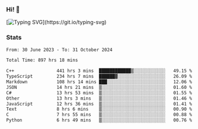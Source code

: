 ### Hi!  👋

[![Typing SVG](https://readme-typing-svg.herokuapp.com?font=Fira+Code&pause=1000&width=435&lines=Hello!+I'm+Texiwustion.)](https://git.io/typing-svg)

### Stats

<!--START_SECTION:waka-->

```txt
From: 30 June 2023 - To: 31 October 2024

Total Time: 897 hrs 18 mins

C++                441 hrs 3 mins  ████████████▒░░░░░░░░░░░░   49.15 %
TypeScript         234 hrs 7 mins  ██████▓░░░░░░░░░░░░░░░░░░   26.09 %
Markdown           108 hrs 14 mins ███░░░░░░░░░░░░░░░░░░░░░░   12.06 %
JSON               14 hrs 21 mins  ▒░░░░░░░░░░░░░░░░░░░░░░░░   01.60 %
C#                 13 hrs 53 mins  ▒░░░░░░░░░░░░░░░░░░░░░░░░   01.55 %
Other              13 hrs 3 mins   ▒░░░░░░░░░░░░░░░░░░░░░░░░   01.46 %
JavaScript         12 hrs 36 mins  ▒░░░░░░░░░░░░░░░░░░░░░░░░   01.41 %
Text               8 hrs 6 mins    ▒░░░░░░░░░░░░░░░░░░░░░░░░   00.90 %
C                  7 hrs 55 mins   ▒░░░░░░░░░░░░░░░░░░░░░░░░   00.88 %
Python             6 hrs 49 mins   ▒░░░░░░░░░░░░░░░░░░░░░░░░   00.76 %
```

<!--END_SECTION:waka-->
